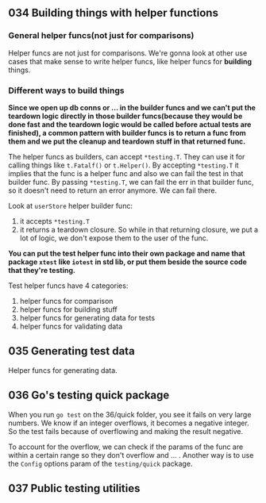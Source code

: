 ## 034 Building things with helper functions
### General helper funcs(not just for comparisons)
Helper funcs are not just for comparisons. We're gonna look at other use cases that make sense to write helper funcs, like
helper funcs for **building** things.

### Different ways to build things
**Since we open up db conns or ... in the builder funcs and we can't put the teardown logic directly in those builder funcs(because
they would be done fast and the teardown logic would be called before actual tests are finished), a common pattern with builder funcs
is to return a func from them and we put the cleanup and teardown stuff in that returned func.**

The helper funcs as builders, can accept `*testing.T`. They can use it for calling things like `t.Fatalf()` or `t.Helper()`.
By accepting `*testing.T` it implies that the func is a helper func and also we can fail the test in that builder func. By passing
`*testing.T`, we can fail the err in that builder func, so it doesn't need to return an error anymore. We can fail there.

Look at `userStore` helper builder func:
1. it accepts `*testing.T`
2. it returns a teardown closure. So while in that returning closure, we put a lot of logic, we don't expose them to the user of
the func.

**You can put the test helper func into their own package and name that package `xtest` like `iotest` in std lib,
or put them beside the source code that they're testing.**

Test helper funcs have 4 categories:
1. helper funcs for comparison
2. helper funcs for building stuff
3. helper funcs for generating data for tests
4. helper funcs for validating data

## 035 Generating test data
Helper funcs for generating data.

## 036 Go's testing quick package
When you run `go test` on the 36/quick folder, you see it fails on very large numbers. We know if an integer overflows, it becomes
a negative integer. So the test fails because of overflowing and making the result negative.

To account for the overflow, we can check if the params of the func are within a certain range so they don't overflow and ... .
Another way is to use the `Config` options param of the `testing/quick` package.

## 037 Public testing utilities
